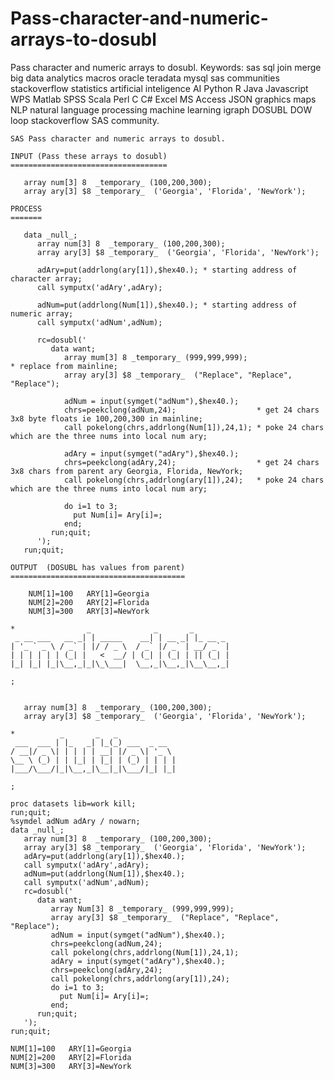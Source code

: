 # Pass-character-and-numeric-arrays-to-dosubl
Pass character and numeric arrays to dosubl. Keywords: sas sql join merge big data analytics macros oracle teradata mysql sas communities stackoverflow statistics artificial inteligence AI Python R Java Javascript WPS Matlab SPSS Scala Perl C C# Excel MS Access JSON graphics maps NLP natural language processing machine learning igraph DOSUBL DOW loop stackoverflow SAS community.

    SAS Pass character and numeric arrays to dosubl.

    INPUT (Pass these arrays to dosubl)
    ===================================

       array num[3] 8  _temporary_ (100,200,300);
       array ary[3] $8 _temporary_  ('Georgia', 'Florida', 'NewYork');

    PROCESS
    =======

       data _null_;
          array num[3] 8  _temporary_ (100,200,300);
          array ary[3] $8 _temporary_  ('Georgia', 'Florida', 'NewYork');

          adAry=put(addrlong(ary[1]),$hex40.); * starting address of character array;
          call symputx('adAry',adAry);

          adNum=put(addrlong(Num[1]),$hex40.); * starting address of numeric array;
          call symputx('adNum',adNum);

          rc=dosubl('
             data want;
                array mum[3] 8 _temporary_ (999,999,999);                      * replace from mainline;
                array ary[3] $8 _temporary_  ("Replace", "Replace", "Replace");

                adNum = input(symget("adNum"),$hex40.);
                chrs=peekclong(adNum,24);                  * get 24 chars 3x8 byte floats ie 100,200,300 in mainline;
                call pokelong(chrs,addrlong(Num[1]),24,1); * poke 24 chars which are the three nums into local num ary;

                adAry = input(symget("adAry"),$hex40.);
                chrs=peekclong(adAry,24);                  * get 24 chars 3x8 chars from parent ary Georgia, Florida, NewYork;
                call pokelong(chrs,addrlong(ary[1]),24);   * poke 24 chars which are the three nums into local num ary;

                do i=1 to 3;
                  put Num[i]= Ary[i]=;
                end;
             run;quit;
          ');
       run;quit;

    OUTPUT  (DOSUBL has values from parent)
    =======================================

        NUM[1]=100   ARY[1]=Georgia
        NUM[2]=200   ARY[2]=Florida
        NUM[3]=300   ARY[3]=NewYork

    *                _              _       _
     _ __ ___   __ _| | _____    __| | __ _| |_ __ _
    | '_ ` _ \ / _` | |/ / _ \  / _` |/ _` | __/ _` |
    | | | | | | (_| |   <  __/ | (_| | (_| | || (_| |
    |_| |_| |_|\__,_|_|\_\___|  \__,_|\__,_|\__\__,_|

    ;


       array num[3] 8  _temporary_ (100,200,300);
       array ary[3] $8 _temporary_  ('Georgia', 'Florida', 'NewYork');

    *          _       _   _
     ___  ___ | |_   _| |_(_) ___  _ __
    / __|/ _ \| | | | | __| |/ _ \| '_ \
    \__ \ (_) | | |_| | |_| | (_) | | | |
    |___/\___/|_|\__,_|\__|_|\___/|_| |_|

    ;

    proc datasets lib=work kill;
    run;quit;
    %symdel adNum adAry / nowarn;
    data _null_;
       array num[3] 8  _temporary_ (100,200,300);
       array ary[3] $8 _temporary_  ('Georgia', 'Florida', 'NewYork');
       adAry=put(addrlong(ary[1]),$hex40.);
       call symputx('adAry',adAry);
       adNum=put(addrlong(Num[1]),$hex40.);
       call symputx('adNum',adNum);
       rc=dosubl('
          data want;
             array Num[3] 8 _temporary_ (999,999,999);
             array ary[3] $8 _temporary_  ("Replace", "Replace", "Replace");
             adNum = input(symget("adNum"),$hex40.);
             chrs=peekclong(adNum,24);
             call pokelong(chrs,addrlong(Num[1]),24,1);
             adAry = input(symget("adAry"),$hex40.);
             chrs=peekclong(adAry,24);
             call pokelong(chrs,addrlong(ary[1]),24);
             do i=1 to 3;
               put Num[i]= Ary[i]=;
             end;
          run;quit;
       ');
    run;quit;

    NUM[1]=100   ARY[1]=Georgia
    NUM[2]=200   ARY[2]=Florida
    NUM[3]=300   ARY[3]=NewYork

